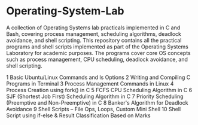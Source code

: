 # Operating-System-Lab
A collection of Operating Systems lab practicals implemented in C and Bash, covering process management, scheduling algorithms, deadlock avoidance, and shell scripting.
This repository contains all the practical programs and shell scripts implemented as part of the Operating Systems Laboratory for academic purposes. The programs cover core OS concepts such as process management, CPU scheduling, deadlock avoidance, and shell scripting.

1	Basic Ubuntu/Linux Commands and ls Options
2	Writing and Compiling C Programs in Terminal
3	Process Management Commands in Linux
4	Process Creation using fork() in C
5	FCFS CPU Scheduling Algorithm in C
6	SJF (Shortest Job First) Scheduling Algorithm in C
7	Priority Scheduling (Preemptive and Non-Preemptive) in C
8	Banker's Algorithm for Deadlock Avoidance
9	Shell Scripts – File Ops, Loops, Custom Mini Shell
10	Shell Script using if-else & Result Classification Based on Marks
